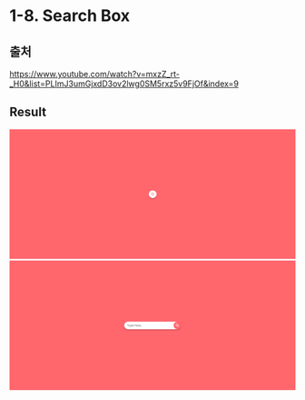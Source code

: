 # 1-8. Search Box

## 출처

https://www.youtube.com/watch?v=mxzZ_rt-_H0&list=PLImJ3umGjxdD3ov2lwg0SM5rxz5v9FjOf&index=9

## Result

<img src="result.png">
<img src="result2.png">
